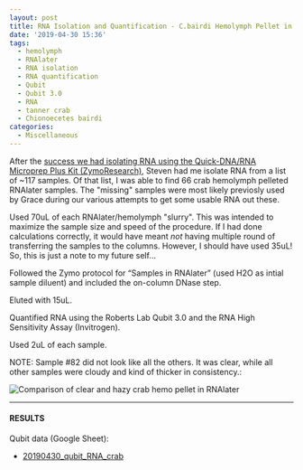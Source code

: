 ```yaml
---
layout: post
title: RNA Isolation and Quantification - C.bairdi Hemolymph Pellet in RNAlater
date: '2019-04-30 15:36'
tags:
  - hemolymph
  - RNAlater
  - RNA isolation
  - RNA quantification
  - Qubit
  - Qubit 3.0
  - RNA
  - tanner crab
  - Chionoecetes bairdi
categories:
  - Miscellaneous
---
```

After the [success we had isolating RNA using the Quick-DNA/RNA Microprep Plus Kit (ZymoResearch)](https://robertslab.github.io/sams-notebook/2019/04/11/RNA-Isolation-and-Quantification-Crab-Hemolypmh-Using-Quick-DNA-RNA-Microprep-Plus-Kit.html), Steven had me isolate RNA from a list of ~117 samples. Of that list, I was able to find 66 crab hemolymph pelleted RNAlater samples. The "missing" samples were most likely previosly used by Grace during our various attempts to get some usable RNA out these.

Used 70uL of each RNAlater/hemolymph "slurry". This was intended to maximize the sample size and speed of the procedure. If I had done calculations correctly, it would have meant _not_ having multiple round of transferring the samples to the columns. However, I should have used 35uL! So, this is just a note to my future self...

Followed the Zymo protocol for “Samples in RNAlater” (used H2O as intial sample diluent) and included the on-column DNase step.

Eluted with 15uL.

Quantified RNA using the Roberts Lab Qubit 3.0 and the RNA High Sensitivity Assay (Invitrogen).

Used 2uL of each sample.

NOTE: Sample #82 did not look like all the others. It was clear, while all other samples were cloudy and kind of thicker in consistency.:

![Comparison of clear and hazy crab hemo pellet in RNAlater](https://github.com/RobertsLab/sams-notebook/blob/master/images/20190430_crab_hemo_RNAlater.jpg?raw=true)

---

#### RESULTS

Qubit data (Google Sheet):

- [20190430_qubit_RNA_crab](http://b.link/20190430-qubit-RNA-crab)
